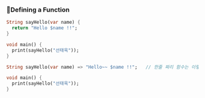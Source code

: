 ### 🤞Defining a Function

```dart
String sayHello(var name) {
  return "Hello $name !!";
}

void main() {
  print(sayHello("선태욱"));
}
```

```dart
String sayHello(var name) => "Hello~~ $name !!";   // 한줄 짜리 함수는 이렇게 줄일 수 있음 

void main() {
  print(sayHello("선태욱"));
}
```

